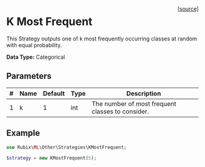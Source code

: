 <span style="float:right;"><a href="https://github.com/RubixML/ML/blob/master/src/Other/Strategies/KMostFrequent.php">[source]</a></span>

# K Most Frequent
This Strategy outputs one of k most frequently occurring classes at random with equal probability.

**Data Type:** Categorical

## Parameters
| # | Name | Default | Type | Description |
|---|---|---|---|---|
| 1 | k | 1 | int | The number of most frequent classes to consider. |

## Example
```php
use Rubix\ML\Other\Strategies\KMostFrequent;

$strategy = new KMostFrequent(5);
```